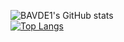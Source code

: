 ![BAVDE1's GitHub stats](https://github-readme-stats.vercel.app/api?username=bavde1&show_icons=true&theme=radical)
<br>
[![Top Langs](https://github-readme-stats.vercel.app/api/top-langs/?username=bavde1&theme=radical)](https://github.com/anuraghazra/github-readme-stats)


<!--
**BAVDE1/BAVDE1** is a ✨ _special_ ✨ repository because its `README.md` (this file) appears on your GitHub profile.

Here are some ideas to get you started:

- 🔭 I’m currently working on ...
- 🌱 I’m currently learning ...
- 👯 I’m looking to collaborate on ...
- 🤔 I’m looking for help with ...
- 💬 Ask me about ...
- 📫 How to reach me: ...
- 😄 Pronouns: ...
- ⚡ Fun fact: ...
-->
